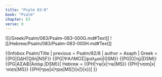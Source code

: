 ```yaml
---
title: "Psalm 83:0"
book: "Psalm"
chapter: 83
verse: 0
---
```

![[/Greek/Psalm/083/Psalm-083-000G.md#Text]]
![[/Hebrew/Psalm/083/Psalm-083-000H.md#Text]]

{{Infobox Psalm/Title |
  previous = Psalm/82/8 |
  author = Asaph |
  Greek = {{PG|ΩΔΗ|ᾨδὴ|NSF}} {{PG|ΨΑΛΜΟΣ|ψαλμοῦ|GSM}} {{PG|Ο|τῷ|DSM}} {{PG|ΑΣΑΦ|Ἀσάφ.|DSM}}|
  Hebrew = {{PH|שָׁיר|x|שִׁיר|MS}} {{PH|מזמור|x|מִזְמוֹר|MS}} {{PH|אָסָף|x|אָסָף|MS|לְ|x|לְ|x}}׃|
}}
